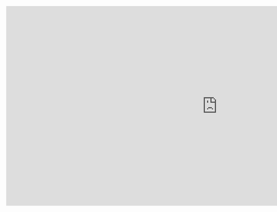 <iframe title="Revenue Analytics" width="1140" height="541.25" src="https://app.powerbi.com/reportEmbed?reportId=d6775d75-a116-4448-b407-5f5f13e8e598&autoAuth=true&ctid=62aa3f5a-2a57-46e8-b43c-ea3e2fddf242" frameborder="0" allowFullScreen="true"></iframe>
